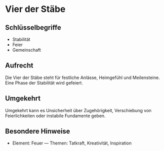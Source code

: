 # Vier der Stäbe

## Schlüsselbegriffe
- Stabilität
- Feier
- Gemeinschaft

## Aufrecht
Die Vier der Stäbe steht für festliche Anlässe, Heimgefühl und Meilensteine. Eine Phase der Stabilität wird gefeiert.

## Umgekehrt
Umgekehrt kann es Unsicherheit über Zugehörigkeit, Verschiebung von Feierlichkeiten oder instabile Fundamente geben.

## Besondere Hinweise
- Element: Feuer — Themen: Tatkraft, Kreativität, Inspiration

